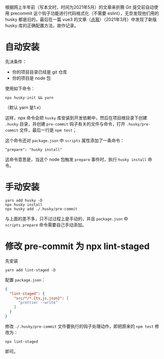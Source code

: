 根据网上半年前（写本文时，时间为2021年5月）的文章来折腾 Git 提交前自动使用 precommit 这个钩子功能进行代码格式化（不需要 eslint），无奈发现他们用的 husky 都是旧的，最后在一篇 vue3 的文章（[点我](https://www.imooc.com/article/316753)）（2021年3月）中发现了新版 husky 库的正确配置方法，故作记录。

# 自动安装

先决条件：

- 你的项目目录已经是 git 仓库
- 你的项目是 node 包



使用如下命令：

```
npx husky-init && yarn
```

（默认 yarn 是1.x）

这样，npx 命令会把 `husky` 库安装到开发依赖中，然后在项目根目录下创建 `.husky` 目录，并创建 `pre-commit` 钩子有关的文件与命令，打开 `.husky/pre-commit` 文件，最后一行是 `npm test`；

这个命令还对 `package.json` 中 `scripts` 属性添加了一条命令：

```
"prepare": "husky install"
```

这命令意思是，当这个 node 包触发 `prepare` 事件时，执行 `husky install` 命令。



# 手动安装

```
yarn add husky -D
npx husky install
npx husky add ./.husky/pre-commit
```

与上面的差不多，只不过过程上是手动的，并且 `package.json` 中 `scripts.prepare` 命令需要自己手动添加。



# 修改 pre-commit 为 npx lint-staged

先安装

```
yarn add lint-staged -D
```

配置 `package.json`：

```json
{
  "lint-staged": {
    "src/*/*.{ts,js,json}": [
      "prettier --write"
    ]
  }
}
```

修改 `./.husky/pre-commit` 文件要执行的钩子处理动作，即把原来的 `npm test` 修改为：

```shell
npx lint-staged
```

即可。